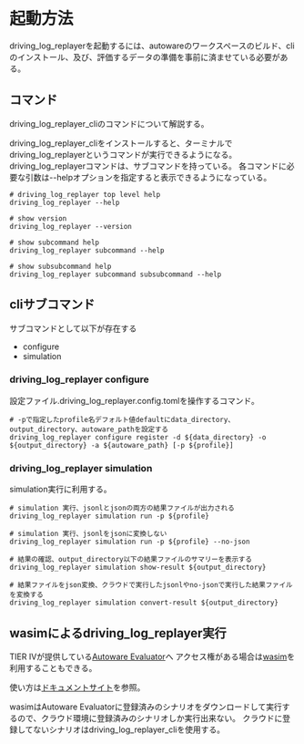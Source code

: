 # 起動方法

driving_log_replayerを起動するには、autowareのワークスペースのビルド、cliのインストール、及び、評価するデータの準備を事前に済ませている必要がある。

## コマンド

driving_log_replayer_cliのコマンドについて解説する。

driving_log_replayer_cliをインストールすると、ターミナルでdriving_log_replayerというコマンドが実行できるようになる。
driving_log_replayerコマンドは、サブコマンドを持っている。
各コマンドに必要な引数は--helpオプションを指定すると表示できるようになっている。

```shell
# driving_log_replayer top level help
driving_log_replayer --help

# show version
driving_log_replayer --version

# show subcommand help
driving_log_replayer subcommand --help

# show subsubcommand help
driving_log_replayer subcommand subsubcommand --help
```

## cliサブコマンド

サブコマンドとして以下が存在する

* configure
* simulation

### driving_log_replayer configure

設定ファイル.driving_log_replayer.config.tomlを操作するコマンド。

```shell
# -pで指定したprofile名デフォルト値defaultにdata_directory、output_directory、autoware_pathを設定する
driving_log_replayer configure register -d ${data_directory} -o ${output_directory} -a ${autoware_path} [-p ${profile}]
```

### driving_log_replayer simulation

simulation実行に利用する。

```shell
# simulation 実行、jsonlとjsonの両方の結果ファイルが出力される
driving_log_replayer simulation run -p ${profile}

# simulation 実行、jsonlをjsonに変換しない
driving_log_replayer simulation run -p ${profile} --no-json

# 結果の確認、output_directory以下の結果ファイルのサマリーを表示する
driving_log_replayer simulation show-result ${output_directory}

# 結果ファイルをjson変換、クラウドで実行したjsonlやno-jsonで実行した結果ファイルを変換する
driving_log_replayer simulation convert-result ${output_directory}
```

## wasimによるdriving_log_replayer実行

TIER IVが提供している[Autoware Evaluator](https://docs.web.auto/user-manuals/evaluator/introduction "Autoware Evaluator")へ
アクセス権がある場合は[wasim](https://docs.web.auto/developers-guides/wasim/introduction "wasim")を利用することもできる。

使い方は[ドキュメントサイト](https://docs.web.auto/developers-guides/wasim/use-cases/run-simulations-locally/ "ドキュメントサイト")を参照。

wasimはAutoware Evaluatorに登録済みのシナリオをダウンロードして実行するので、クラウド環境に登録済みのシナリオしか実行出来ない。
クラウドに登録してないシナリオはdriving_log_replayer_cliを使用する。
